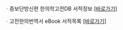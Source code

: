 ㆍ증보단방신편 한의학고전DB 서적정보 [[바로가기]](https://mediclassics.kr/books/98)

ㆍ고전한의번역서 eBook 서적목록 [[바로가기]](https://info.mediclassics.kr/bookshelf/list/eBook/list)
